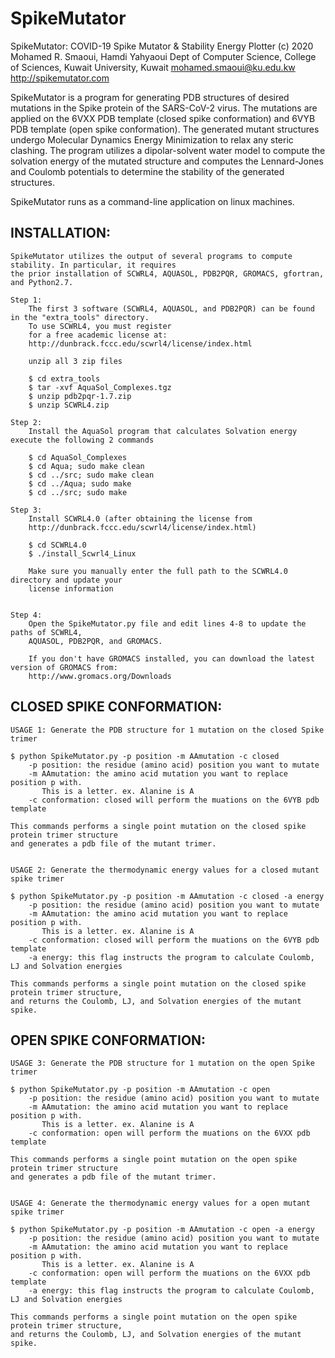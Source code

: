 # SpikeMutator

SpikeMutator: COVID-19 Spike Mutator & Stability Energy Plotter
(c) 2020 Mohamed R. Smaoui, Hamdi Yahyaoui
Dept of Computer Science, College of Sciences, Kuwait University, Kuwait
mohamed.smaoui@ku.edu.kw
http://spikemutator.com

SpikeMutator is a program for generating PDB structures of desired mutations in the Spike protein of the SARS-CoV-2 virus.
The mutations are applied on the 6VXX PDB template (closed spike conformation) and 6VYB PDB template (open spike conformation).
The generated mutant structures undergo Molecular Dynamics Energy Minimization to relax any steric clashing.
The program utilizes a dipolar-solvent water model to compute the solvation energy of the mutated structure and computes the Lennard-Jones 
and Coulomb potentials to determine the stability of the generated structures.

SpikeMutator runs as a command-line application on linux machines.


## INSTALLATION:

	SpikeMutator utilizes the output of several programs to compute stability. In particular, it requires
	the prior installation of SCWRL4, AQUASOL, PDB2PQR, GROMACS, gfortran, and Python2.7.

	Step 1: 
		The first 3 software (SCWRL4, AQUASOL, and PDB2PQR) can be found in the "extra_tools" directory. 
		To use SCWRL4, you must register 
		for a free academic license at:
		http://dunbrack.fccc.edu/scwrl4/license/index.html

		unzip all 3 zip files

		$ cd extra_tools
		$ tar -xvf AquaSol_Complexes.tgz
		$ unzip pdb2pqr-1.7.zip
		$ unzip SCWRL4.zip

	Step 2:	
		Install the AquaSol program that calculates Solvation energy execute the following 2 commands

		$ cd AquaSol_Complexes
		$ cd Aqua; sudo make clean
		$ cd ../src; sudo make clean
		$ cd ../Aqua; sudo make
		$ cd ../src; sudo make

	Step 3:	
		Install SCWRL4.0 (after obtaining the license from 
		http://dunbrack.fccc.edu/scwrl4/license/index.html)

		$ cd SCWRL4.0
		$ ./install_Scwrl4_Linux
		
		Make sure you manually enter the full path to the SCWRL4.0 directory and update your 
		license information

	
	Step 4:
		Open the SpikeMutator.py file and edit lines 4-8 to update the paths of SCWRL4, 
		AQUASOL, PDB2PQR, and GROMACS.

		If you don't have GROMACS installed, you can download the latest version of GROMACS from: 
		http://www.gromacs.org/Downloads
		


## CLOSED SPIKE CONFORMATION:

	USAGE 1: Generate the PDB structure for 1 mutation on the closed Spike trimer

	$ python SpikeMutator.py -p position -m AAmutation -c closed
		-p position: the residue (amino acid) position you want to mutate
		-m AAmutation: the amino acid mutation you want to replace position p with.
		   This is a letter. ex. Alanine is A
		-c conformation: closed will perform the muations on the 6VYB pdb template

	This commands performs a single point mutation on the closed spike protein trimer structure
	and generates a pdb file of the mutant trimer. 
		
		
	USAGE 2: Generate the thermodynamic energy values for a closed mutant spike trimer

	$ python SpikeMutator.py -p position -m AAmutation -c closed -a energy
		-p position: the residue (amino acid) position you want to mutate
		-m AAmutation: the amino acid mutation you want to replace position p with.
		   This is a letter. ex. Alanine is A
		-c conformation: closed will perform the muations on the 6VYB pdb template
		-a energy: this flag instructs the program to calculate Coulomb, LJ and Solvation energies

	This commands performs a single point mutation on the closed spike protein trimer structure,
	and returns the Coulomb, LJ, and Solvation energies of the mutant spike. 



## OPEN SPIKE CONFORMATION:

	USAGE 3: Generate the PDB structure for 1 mutation on the open Spike trimer

	$ python SpikeMutator.py -p position -m AAmutation -c open
		-p position: the residue (amino acid) position you want to mutate
		-m AAmutation: the amino acid mutation you want to replace position p with.
		   This is a letter. ex. Alanine is A
		-c conformation: open will perform the muations on the 6VXX pdb template
		
	This commands performs a single point mutation on the open spike protein trimer structure
	and generates a pdb file of the mutant trimer. 
		
		
	USAGE 4: Generate the thermodynamic energy values for a open mutant spike trimer

	$ python SpikeMutator.py -p position -m AAmutation -c open -a energy
		-p position: the residue (amino acid) position you want to mutate
		-m AAmutation: the amino acid mutation you want to replace position p with.
		   This is a letter. ex. Alanine is A
		-c conformation: open will perform the muations on the 6VXX pdb template
		-a energy: this flag instructs the program to calculate Coulomb, LJ and Solvation energies

	This commands performs a single point mutation on the open spike protein trimer structure,
	and returns the Coulomb, LJ, and Solvation energies of the mutant spike. 


	
